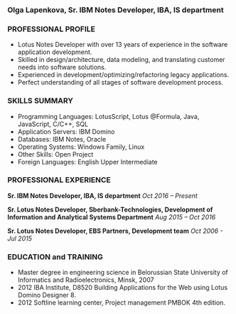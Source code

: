 ### Olga Lapenkova, Sr. IBM Notes Developer, IBA, IS department

### PROFESSIONAL PROFILE
* Lotus Notes Developer with over 13 years of experience in the software application development.
* Skilled in design/architecture, data modeling, and translating customer needs into software solutions.
* Experienced in development/optimizing/refactoring legacy applications.
* Perfect understanding of all stages of software development process.

### SKILLS SUMMARY
* Programming Languages: LotusScript, Lotus @Formula, Java, JavaScript, C/C++, SQL
* Application Servers: IBM Domino
* Databases: IBM Notes, Oracle
* Operating Systems: Windows Family, Linux
* Other Skills: Open Project
* Foreign Languages: English Upper Intermediate

### PROFESSIONAL EXPERIENCE
**Sr. IBM Notes Developer, IBA, IS department**
*Oct 2016 – Present*

**Sr. Lotus Notes Developer, Sberbank-Technologies, Development of Information and Analytical Systems Department**
*Aug 2015 – Oct 2016*

**Sr. Lotus Notes Developer, EBS Partners, Development team**
*Oct 2006 - Jul 2015*

### EDUCATION and TRAINING
* Master degree in engineering science in Belorussian State University of Informatics and Radioelectronics, Minsk,
2007
* 2012 IBA Institute, D8520 Building Applications for the Web using Lotus Domino Designer 8.
* 2012 Softline learning center, Project management PMBOK 4th edition.